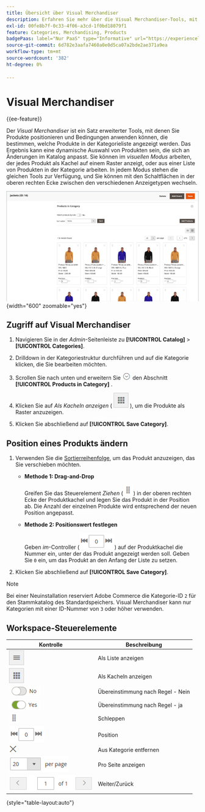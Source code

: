 ```yaml
---
title: Übersicht über Visual Merchandiser
description: Erfahren Sie mehr über die Visual Merchandiser-Tools, mit denen Sie Produkte positionieren und bestimmen können, welche Produkte in der Kategorieliste angezeigt werden.
exl-id: 00fe8b7f-0c33-4f06-a3cd-1f0bd18079f1
feature: Categories, Merchandising, Products
badgePaas: label="Nur PaaS" type="Informative" url="https://experienceleague.adobe.com/de/docs/commerce/user-guides/product-solutions" tooltip="Gilt nur für Adobe Commerce in Cloud-Projekten (von Adobe verwaltete PaaS-Infrastruktur) und lokale Projekte."
source-git-commit: 6d782e3aafa7460a0e0d5ca07a2bde2ae371a9ea
workflow-type: tm+mt
source-wordcount: '382'
ht-degree: 0%

---
```


# Visual Merchandiser

{{ee-feature}}

Der _Visual Merchandiser_ ist ein Satz erweiterter Tools, mit denen Sie Produkte positionieren und Bedingungen anwenden können, die bestimmen, welche Produkte in der Kategorieliste angezeigt werden. Das Ergebnis kann eine dynamische Auswahl von Produkten sein, die sich an Änderungen im Katalog anpasst. Sie können im _visuellen Modus_ arbeiten, der jedes Produkt als Kachel auf einem Raster anzeigt, oder aus einer Liste von Produkten in der Kategorie arbeiten. In jedem Modus stehen die gleichen Tools zur Verfügung, und Sie können mit den Schaltflächen in der oberen rechten Ecke zwischen den verschiedenen Anzeigetypen wechseln.

![Kategorieprodukte in der Kachelansicht](./assets/category-products-visual-with-stock.png){width="600" zoomable="yes"}

## Zugriff auf Visual Merchandiser

1. Navigieren Sie in der _Admin_-Seitenleiste zu **[!UICONTROL Catalog]** > **[!UICONTROL Categories]**.

1. Drilldown in der Kategoriestruktur durchführen und auf die Kategorie klicken, die Sie bearbeiten möchten.

1. Scrollen Sie nach unten und erweitern Sie ![Erweiterungsauswahl](../assets/icon-display-expand.png) den Abschnitt **[!UICONTROL Products in Category]** .

1. Klicken Sie auf _Als Kacheln anzeigen_ ( ![Als Kacheln anzeigen](../assets/icon-view-tiles.png) ), um die Produkte als Raster anzuzeigen.

1. Klicken Sie abschließend auf **[!UICONTROL Save Category]**.

## Position eines Produkts ändern

1. Verwenden Sie die [Sortierreihenfolge](../catalog/navigation-product-listings.md), um das Produkt anzuzeigen, das Sie verschieben möchten.

   - **Methode 1: Drag-and-Drop**

     Greifen Sie das Steuerelement _Ziehen_ (![Symbol ziehen](../assets/icon-move.png)) in der oberen rechten Ecke der Produktkachel und legen Sie das Produkt in der Position ab. Die Anzahl der einzelnen Produkte wird entsprechend der neuen Position angepasst.

   - **Methode 2: Positionswert festlegen**

     Geben _im_-Controller (![Feld Position](../assets/control-position.png)) auf der Produktkachel die Nummer ein, unter der das Produkt angezeigt werden soll. Geben Sie `0` ein, um das Produkt an den Anfang der Liste zu setzen.

1. Klicken Sie abschließend auf **[!UICONTROL Save Category]**.

>[!NOTE]
>
>Bei einer Neuinstallation reserviert Adobe Commerce die Kategorie-ID `2` für den Stammkatalog des Standardspeichers. Visual Merchandiser kann nur Kategorien mit einer ID-Nummer von `3` oder höher verwenden.

## Workspace-Steuerelemente

| Kontrolle | Beschreibung |
|--- |--- |
| ![Symbol „Liste anzeigen“](../assets/icon-view-list.png) | Als Liste anzeigen |
| ![Als Kacheln anzeigen](../assets/icon-view-tiles.png) | Als Kacheln anzeigen |
| ![Umschalter für Übereinstimmung nach Regel - Nein](../assets/toggle-no.png) | Übereinstimmung nach Regel - Nein |
| ![Umschalter für Übereinstimmung nach Regel - Ja](../assets/toggle-yes.png) | Übereinstimmung nach Regel - ja |
| ![move icon](../assets/icon-move.png) | Schleppen |
| ![Positionsregler](../assets/control-position.png) | Position |
| ![Aus Kategoriesymbol entfernen](../assets/icon-delete-x.png) | Aus Kategorie entfernen |
| ![Elemente pro Seitensteuerelement](../assets/control-items-per-page.png) | Pro Seite anzeigen |
| ![Ändern der Seitenanzeige](../assets/control-page-display.png) | Weiter/Zurück |

{style="table-layout:auto"}
